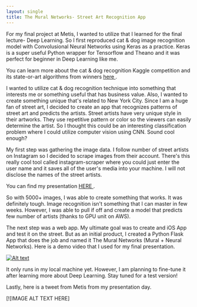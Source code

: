 ```yaml
---
layout: single
title: The Mural Networks- Street Art Recognition App
---
```


For my final project at Metis, I wanted to utilize that I learned for the final lecture- Deep Learning. So I first reproduced cat & dog image recognition model with Convolusional Neural Networks using Keras as a practice. Keras is a super useful Python wrapper for Tensorflow and Theano and it was perfect for beginner in Deep Learning like me. 


You can learn more about the cat & dog recognition Kaggle competition and its state-or-art algorithms from winners <a href="https://www.kaggle.com/c/dogs-vs-cats-redux-kernels-edition"> here </a>.

I wanted to utilize cat & dog recognition technique into something that interests me or something useful that has business value. Also, I wanted to create something unique that's related to New York City. Since I am a huge fan of street art, I decided to create an app that recognizes patterns of street art and predicts the artists. Street artists have very unique style in their artworks. They use repetitive pattern or color so the viewers can easily determine the artist. So I thought this could be an interesting classification problem where I could utilize computer vision using CNN. Sound cool enough?

My first step was gathering the image data. I follow number of street artists on Instagram so I decided to scrape images from their account. There's this really cool tool called instagram-scraper where you could just enter the user name and it saves all of the user's media into your machine. I will not disclose the names of the street artists.

You can find my presentation <a href="https://github.com/jjchoi08/DSProj/blob/master/proj_kojac.pdf"> HERE </a>.

So with 5000+ images, I was able to create something that works. It was definitely tough. Image recognition isn't something that I can master in few weeks. However, I was able to pull if off and create a model that predicts few number of artists (thanks to GPU unit on AWS). 

The next step was a web app. My ultimate goal was to create and iOS App and test it on the street. But as an initial product, I created a Python Flask App that does the job and named it The Mural Networks (Mural + Neural Networks). Here is a demo video that I used for my final presentation. 

[![Alt text](https://img.youtube.com/vi/J6RCjJNd1mU/0.jpg)](https://www.youtube.com/watch?v=J6RCjJNd1mU)

It only runs in my local machine yet. However, I am planning to fine-tune it after learning more about Deep Learning. Stay tuned for a test version!

Lastly, here is a tweet from Metis from my presentation day.

[![IMAGE ALT TEXT HERE]
